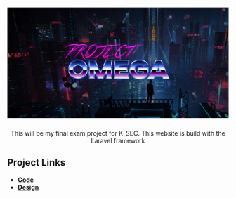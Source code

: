 # ![Project Omega Banner](https://github.com/pk1260/Project-Omega/blob/main/project-omega/public/img/Project-Omega-Banner.png "Logo")
<p align="center">This will be my final exam project for K_SEC. This website is build with the Laravel framework</p>

## Project Links
- **[Code](https://github.com/pk1260/Project-Omega/tree/main/project-omega)**
- **[Design](https://xd.adobe.com/view/f847c655-8bdf-4bbf-9d4d-5ebc0c181332-ad14)**
